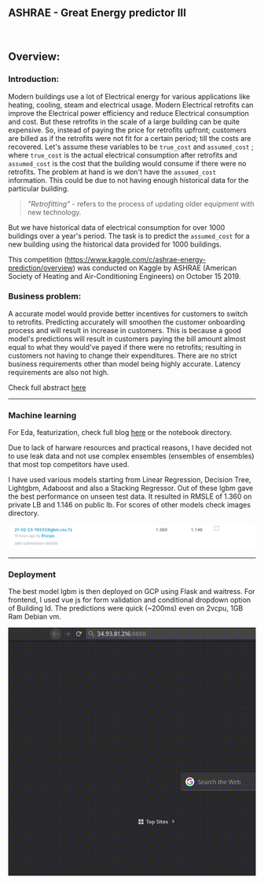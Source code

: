 ## ASHRAE - Great Energy predictor III

<br>

## Overview:

### Introduction:

Modern buildings use a lot of Electrical energy for various applications like heating, cooling, steam and electrical usage. Modern Electrical retrofits can improve the Electrical power efficiency and reduce Electrical consumption and cost. But these retrofits in the scale of a large building can be quite expensive. So, instead of paying the price for retrofits upfront; customers are billed as if the retrofits were not fit for a certain period; till the costs are recovered. Let's assume these variables to be `true_cost` and `assumed_cost` ; where `true_cost` is the actual electrical consumption after retrofits and `assumed_cost` is the cost that the building would consume if there were no retrofits. The problem at hand is we don't have the `assumed_cost` information. This could be due to not having enough historical data for the particular building.

> *"Retrofitting"* - refers to the process of updating older equipment with new technology.

But we have historical data of electrical consumption for over 1000 buildings over a year's period. The task is to predict the `assumed_cost` for a new building using the historical data provided for 1000 buildings.

This competition (<https://www.kaggle.com/c/ashrae-energy-prediction/overview>) was conducted on Kaggle by ASHRAE (American Society of Heating and Air-Conditioning Engineers) on October 15 2019.

### Business problem:

A accurate model would provide better incentives for customers to switch to retrofits. Predicting accurately will smoothen the customer onboarding process and will result in increase in customers. This is because a good model's predictions will result in customers paying the bill amount almost equal to what they would've payed if there were no retrofits; resulting in customers not having to change their expenditures. There are no strict business requirements other than model being highly accurate. Latency requirements are also not high.


Check full abstract [here](./docs/abstract.md)

---

### Machine learning

For Eda, featurization, check full blog [here](https://brpy.github.io/blog/projects/ashrae-energy-prediction) or the notebook directory.

Due to lack of harware resources and practical reasons, I have decided not to use leak data and not use complex ensembles (ensembles of ensembles) that most top competitors have used.


I have used various models starting from Linear Regression, Decision Tree, Lightgbm, Adaboost and also a Stacking Regressor. Out of these lgbm gave the best performance on unseen test data. It resulted in RMSLE of 1.360 on private LB and 1.146 on public lb. For scores of other models check images directory.

![lgbm-kaggle](./images/model/kaggle/lgbm.png?raw=true)

---

### Deployment

The best model lgbm is then deployed on GCP using Flask and waitress. For frontend, I used vue js for form validation and conditional dropdown option of Building Id. The predictions were quick (~200ms) even on 2vcpu, 1GB Ram Debian vm.

![deployed](./images/deployed.gif?raw=true)
